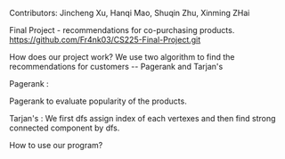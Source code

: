 Contributors: Jincheng Xu, Hanqi Mao, Shuqin Zhu, Xinming ZHai

Final Project - recommendations for co-purchasing products.
https://github.com/Fr4nk03/CS225-Final-Project.git

How does our project work? 
We use two algorithm to find the recommendations for customers -- Pagerank and Tarjan's

Pagerank : 

 Pagerank to evaluate popularity of the products.


Tarjan's : 
  We first dfs assign index of each vertexes and then find strong connected component by dfs.
  
How to use our program?
